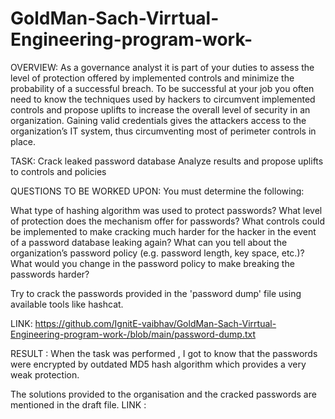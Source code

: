 # GoldMan-Sach-Virrtual-Engineering-program-work-

OVERVIEW:
As a governance analyst it is part of your duties to assess the level of protection offered by implemented controls and minimize the probability of a successful breach. To be successful at your job you often need to know the techniques used by hackers to circumvent implemented controls and propose uplifts to increase the overall level of security in an organization. Gaining valid credentials gives the attackers access to the organization’s IT system, thus circumventing most of perimeter controls in place.

TASK:
Crack leaked password database
Analyze results and propose uplifts to controls and policies

QUESTIONS TO BE WORKED UPON:
You must determine the following:

What type of hashing algorithm was used to protect passwords?
What level of protection does the mechanism offer for passwords?
What controls could be implemented to make cracking much harder for the hacker in the event of a password database leaking again?
What can you tell about the organization’s password policy (e.g. password length, key space, etc.)?
What would you change in the password policy to make breaking the passwords harder? 

Try to crack the passwords provided in the 'password dump' file using available tools like hashcat.

LINK: https://github.com/IgnitE-vaibhav/GoldMan-Sach-Virrtual-Engineering-program-work-/blob/main/password-dump.txt



RESULT : 
When the task was performed , I got to know that the passwords were encrypted by outdated MD5 hash algorithm which  provides a very weak protection.

The solutions provided to the organisation and the cracked passwords are mentioned in the draft file.
LINK : 






